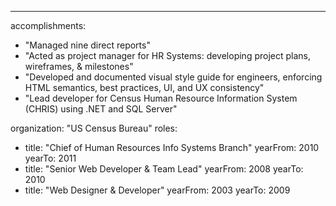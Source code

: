 ---

accomplishments:

- "Managed nine direct reports"
- "Acted as project manager for HR Systems: developing project plans, wireframes, & milestones"
- "Developed and documented visual style guide for engineers, enforcing HTML semantics, best practices, UI, and UX consistency"
- "Lead developer for Census Human Resource Information System (CHRIS) using .NET and SQL Server"

organization: "US Census Bureau"
roles:

- title: "Chief of Human Resources Info Systems Branch"
  yearFrom: 2010
  yearTo: 2011
- title: "Senior Web Developer & Team Lead"
  yearFrom: 2008
  yearTo: 2010
- title: "Web Designer & Developer"
  yearFrom: 2003
  yearTo: 2009
